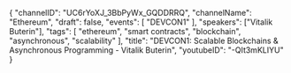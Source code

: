 {
    "channelID": "UC6rYoXJ_3BbPyWx_GQDDRRQ",
    "channelName": "Ethereum",
    "draft": false,
    "events": [
        "DEVCON1"
    ],
    "speakers": ["Vitalik Buterin"],
    "tags": [
        "ethereum",
        "smart contracts",
        "blockchain",
        "asynchronous",
        "scalability"
    ],
    "title": "DEVCON1: Scalable Blockchains & Asynchronous Programming - Vitalik Buterin",
    "youtubeID": "-QIt3mKLIYU"
}

